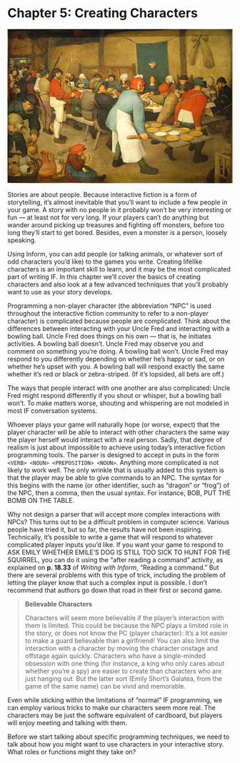 # Chapter 5: Creating Characters

![](../assets/graphics12.jpg)

Stories are about people. Because interactive fiction is a form of storytelling, it’s almost inevitable that you’ll want to include a few people in your game. A story with no people in it probably won’t be very interesting or fun — at least not for very long. If your players can’t do anything but wander around picking up treasures and fighting off monsters, before too long they’ll start to get bored. Besides, even a monster is a person, loosely speaking.

Using Inform, you can add people (or talking animals, or whatever sort of odd characters you’d like) to the games you write. Creating lifelike characters is an important skill to learn, and it may be the most complicated part of writing IF. In this chapter we’ll cover the basics of creating characters and also look at a few advanced techniques that you’ll probably want to use as your story develops.

Programming a non-player character (the abbreviation “NPC” is used throughout the interactive fiction community to refer to a non-player character) is complicated because people are complicated. Think about the differences between interacting with your Uncle Fred and interacting with a bowling ball. Uncle Fred does things on his own — that is, he initiates activities. A bowling ball doesn’t. Uncle Fred may observe you and comment on something you’re doing. A bowling ball won’t. Uncle Fred may respond to you differently depending on whether he’s happy or sad, or on whether he’s upset with you. A bowling ball will respond exactly the same whether it’s red or black or zebra-striped. (If it’s lopsided, all bets are off.)

The ways that people interact with one another are also complicated: Uncle Fred might respond differently if you shout or whisper, but a bowling ball won’t. To make matters worse, shouting and whispering are not modeled in most IF conversation systems.

Whoever plays your game will naturally hope (or worse, expect) that the player character will be able to interact with other characters the same way the player herself would interact with a real person. Sadly, that degree of realism is just about impossible to achieve using today’s interactive fiction programming tools. The parser is designed to accept in puts in the form ``<VERB> <NOUN> <PREPOSITION> <NOUN>``. Anything more complicated is not likely to work well. The only wrinkle that is usually added to this system is that the player may be able to give commands to an NPC. The syntax for this begins with the name (or other identifier, such as “dragon” or “frog”) of the NPC, then a comma, then the usual syntax. For instance, BOB, PUT THE BOMB ON THE TABLE.

Why not design a parser that will accept more complex interactions with NPCs? This turns out to be a difficult problem in computer science. Various people have tried it, but so far, the results have not been inspiring. Technically, it’s possible to write a game that will respond to whatever complicated player inputs you’d like. If you want your game to respond to ASK EMILY WHETHER EMILE’S DOG IS STILL TOO SICK TO HUNT FOR THE SQUIRREL, you can do it using the “after reading a command” activity, as explained on **p. 18.33** of _Writing with Inform_, “Reading a command.” But there are several problems with this type of trick, including the problem of letting the player know that such a complex input is possible. I don’t recommend that authors go down that road in their first or second game.

>**Believable Characters**
>
>Characters will seem more believable if the player’s interaction with them is limited. This could be because the NPC plays a limited role in the story, or does not know the PC (player character): It’s a lot easier to make a guard believable than a girlfriend! You can also limit the interaction with a character by moving the character onstage and offstage again quickly. Characters who have a single-minded obsession with one thing (for instance, a king who only cares about whether you’re a spy) are easier to create than characters who are just hanging out. But the latter sort (Emily Short’s Galatea, from the game of the same name) can be vivid and memorable.

Even while sticking within the limitations of “normal” IF programming, we can employ various tricks to make our characters seem more real. The characters may be just the software equivalent of cardboard, but players will enjoy meeting and talking with them.

Before we start talking about specific programming techniques, we need to talk about how you might want to use characters in your interactive story. What roles or functions might they take on?
